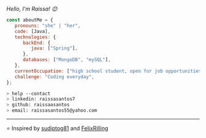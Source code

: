 


<p><em>Hello, I'm Raissa! 😊</br>
</em></p>


```javascript
const aboutMe = {
   pronouns: "she" | "her",
   code: [Java],
   technologies: {
      backEnd: {
         java: ["Spring"],
      },
      databases: ["MongoDB", "mySQL"],
   },
   currentOccupation: ["high school student, open for job opportunities"],
   challenge: "Coding everyday",
};
```
````bash
> help --contact
> linkedin: raissasantos7
> github: raissaasantos
> email: raissasantos55@yahoo.com
````

---

⭐️ Inspired by [sudiptog81](https://github.com/sudiptog81) and  [FelixRilling](https://github.com/)


























